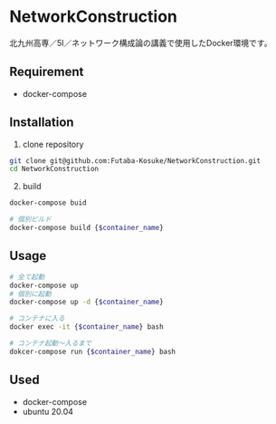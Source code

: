 # NetworkConstruction

北九州高専／5I／ネットワーク構成論の講義で使用したDocker環境です。

## Requirement

- docker-compose
 
## Installation
 
1. clone repository
```sh
git clone git@github.com:Futaba-Kosuke/NetworkConstruction.git
cd NetworkConstruction
```

2. build
```sh
docker-compose buid

# 個別ビルド
docker-compose build {$container_name}
```
 
## Usage
 
```bash
# 全て起動
docker-compose up
# 個別に起動
docker-compose up -d {$container_name}

# コンテナに入る
docker exec -it {$container_name} bash

# コンテナ起動〜入るまで
dokcer-compose run {$container_name} bash
```

## Used
- docker-compose
- ubuntu 20.04
